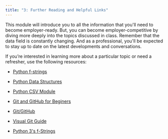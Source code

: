 ```yaml
---
title: "3: Further Reading and Helpful Links"
---
```


<img style="display: none;" src="https://static.bc-edx.com/data/dl-1-2/m3/lms/img/banner.jpg" alt="lesson banner" />

This module will introduce you to all the information that you'll need to become employer-ready. But, you can become employer-competitive by diving more deeply into the topics discussed in class. Remember that the data field is constantly changing. And as a professional, you'll be expected to stay up to date on the latest developments and conversations.

If you’re interested in learning more about a particular topic or need a refresher, use the following resources:

* [Python f-strings](https://www.python.org/dev/peps/pep-0498/)

* [Python Data Structures](https://docs.python.org/3/tutorial/datastructures.html)

* [Python CSV Module](https://docs.python.org/3/library/csv.html)

* [Git and GitHub for Beginers](https://www.freecodecamp.org/news/git-and-github-for-beginners/)

* [Git/GitHub](https://github.com/Multishifties/No-Nonsense-Github-Project)

* [Visual Git Guide](http://marklodato.github.io/visual-git-guide/index-en.html)

* [Python 3's f-Strings](https://realpython.com/python-f-strings/)
